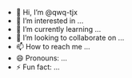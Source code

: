 - 👋 Hi, I’m @qwq-tjx
- 👀 I’m interested in ...
- 🌱 I’m currently learning ...
- 💞️ I’m looking to collaborate on ...
- 📫 How to reach me ...
- 😄 Pronouns: ...
- ⚡ Fun fact: ...

<!---
qwq-tjx/qwq-tjx is a ✨ special ✨ repository because its `README.md` (this file) appears on your GitHub profile.
You can click the Preview link to take a look at your changes.
--->
